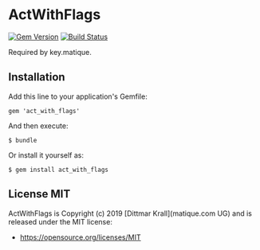 # ActWithFlags
[![Gem Version](https://badge.fury.io/rb/act_with_flags.png)](http://badge.fury.io/rb/act_with_flags)
[![Build Status](https://travis-ci.org/matique/act_with_flags.png?branch=master)](https://travis-ci.org/matique/act_with_flags)

Required by key.matique.

## Installation

Add this line to your application's Gemfile:

    gem 'act_with_flags'

And then execute:

    $ bundle

Or install it yourself as:

    $ gem install act_with_flags


## License MIT

ActWithFlags is Copyright (c) 2019 [Dittmar Krall](matique.com UG) and
is released under the MIT license:

* https://opensource.org/licenses/MIT
